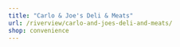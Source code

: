 ```yaml
---
title: "Carlo & Joe's Deli & Meats"
url: /riverview/carlo-and-joes-deli-and-meats/
shop: convenience
---
```

